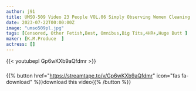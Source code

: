 ```yaml
---
author: j91
title: UMSO-509 Video 23 People VOL.06 Simply Observing Women Cleaning Naked
date: 2023-07-22T00:00:00Z
image: "umso509pl.jpg"
tags: [Censored, Other Fetish,Best, Omnibus,Big Tits,4HR+,Huge Butt	]
maker: [K.M.Produce  ]
actress: []
---
```



{{< youtubepl Gp6wKXb9aQfdmr >}}
###

{{% button href="https://streamtape.to/v/Gp6wKXb9aQfdmr" icon="fas fa-download" %}}download this video{{% /button %}}
